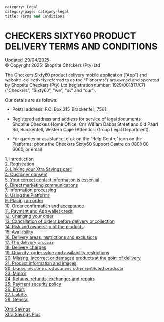 ```meta
category: Legal
category-page: category-legal
title: Terms and Conditions
```
# CHECKERS SIXTY60 PRODUCT DELIVERY TERMS AND CONDITIONS
Updated: 29/04/2025  
© Copyright 2025:  Shoprite Checkers (Pty) Ltd
 
The Checkers Sixty60 product delivery mobile application (“App”) and website (collectively referred to as the “Platforms”) are owned and operated by Shoprite Checkers (Pty) Ltd (registration number: 1929/001817/07) (“Checkers”, “Sixty60”, “we”, “us” and “our”). 

Our details are as follows: 
- Postal address: P.O. Box 215, Brackenfell, 7561.  
- Registered address and address for service of legal documents: Shoprite Checkers Home Office, Cnr William Dabbs Street and Old Paarl Rd, Brackenfell, Western Cape (Attention: Group Legal Department).  

- For queries or assistance, click on the “Help Centre” icon on the Platforms; phone the Checkers Sixty60 Support Centre on 0800 00 6060; or email

[1. Introduction ](pages://legal-terms-and-conditions-introduction)          
[2. Registration  ](pages://legal-terms-and-conditions-registration)   
[3. Linking your Xtra Savings card ](pages://legal-terms-and-conditions-linking-of-extra-savings-card)  
[4. Customer consent ](pages://legal-terms-and-conditions-customer-consent)   
[5. Your correct contact information is essential ](pages://legal-terms-and-conditions-correct-contact-information-is-essential)   
[6. Direct marketing communications ](pages://legal-terms-and-conditions-direct-marketing-communications)   
[7. Information processing ](pages://legal-terms-and-conditions-information-processing)   
[8. Using the Platforms ](pages://legal-terms-and-conditions-passwords-and-security)   
[9. Placing an order ](pages://legal-terms-and-conditions-creating-an-order)   
[10. Order confirmation and acceptance ](pages://legal-terms-and-conditions-accepting-your-order-and-creating-an-electronic-contract)   
[11. Payment and App wallet credit ](pages://legal-terms-and-conditions-payment-and-app-wallet-credit)   
[12. Changing your order ](pages://legal-terms-and-conditions-changing-your-order)  
[13. Cancellation of orders before delivery or collection ](pages://legal-terms-and-conditions-cancellation-of-orders-prior-to-delivery-or-collection)  
[14. Risk and ownership of the products ](pages://legal-terms-and-conditions-risk-and-ownership-of-the-goods)   
[15. Availability ](pages://legal-terms-and-conditions-stock-availability)  
[16. Delivery areas, restrictions and exclusions ](pages://legal-terms-and-conditions-delivery-areas-restrictions-and-exclusions)  
[17. The delivery process ](pages://legal-terms-and-conditions-the-delivery-process-including-where-you-cannot-be-present)  
[18. Delivery charges ](pages://legal-terms-and-conditions-delivery-and-collection-charges)  
[19. Quantity, order value and availability restrictions ](pages://legal-terms-and-conditions-quantity-order-value-and-availability-restrictions)  
[20. Missing, incorrect or damaged products at the point of delivery](pages://legal-terms-and-conditions-damaged-goods-or-delivery-order-errors)  
[21. Product information and images  ](pages://legal-terms-and-conditions-product-information-and-images)  
[22. Liquor, nicotine products and other restricted products ](pages://legal-terms-and-conditions-buying-liquor)  
[23. Minors ](pages://legal-terms-and-conditions-minors)  
[24. Returns, refunds, exchanges and repairs   ](pages://legal-terms-and-conditions-replacements)  
[25. Payment security policy](pages://legal-terms-and-conditions-payment-security-policy)  
[26. Errors ](pages://legal-terms-and-conditions-errors)   
[27. Liability ](pages://legal-terms-and-conditions-liability)   
[28. General ](pages://legal-terms-and-conditions-general)   

[Xtra Savings ](pages://legal-terms-and-conditions-xtrasavings)  
[Xtra Savings Plus ](pages://legal-terms-and-conditions-xtrasavingsplus)  
